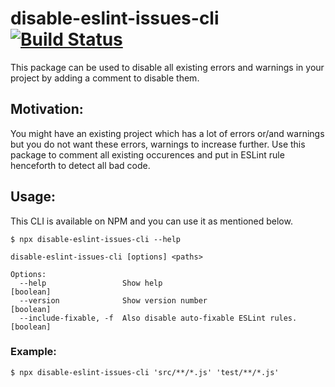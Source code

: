 # disable-eslint-issues-cli [![Build Status](https://travis-ci.org/akonchady/disable-eslint-issues-cli.svg?branch=master)](https://travis-ci.org/akonchady/disable-eslint-issues-cli)

This package can be used to disable all existing errors and warnings in your project by adding a comment to disable them.

## Motivation:

You might have an existing project which has a lot of errors or/and warnings but you do not want these errors, warnings to increase further. Use this package to comment all existing occurences and put in ESLint rule henceforth to detect all bad code.

## Usage:
This CLI is available on NPM and you can use it as mentioned below. 

```console
$ npx disable-eslint-issues-cli --help

disable-eslint-issues-cli [options] <paths>

Options:
  --help                 Show help                                     [boolean]
  --version              Show version number                           [boolean]
  --include-fixable, -f  Also disable auto-fixable ESLint rules.       [boolean]
```

### Example:

```console
$ npx disable-eslint-issues-cli 'src/**/*.js' 'test/**/*.js'
```
